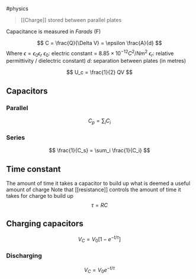 #physics 

> [[Charge]] stored between parallel plates

Capacitance is measured in *Farads* (F)

$$ C = \frac{Q}{\Delta V} = \epsilon \frac{A}{d} $$
Where $\epsilon = \epsilon_0 \epsilon_r$
$\epsilon_0$: electric constant = $8.85 \times 10^{-12} C^2/Nm^2$
$\epsilon_r$: relative permittivity / dielectric constant)
$d$: separation between plates (in metres)

$$ U_c = \frac{1}{2} QV $$

## Capacitors

### Parallel
$$ C_p = \sum_i C_i $$

### Series
$$ \frac{1}{C_s} = \sum_i \frac{1}{C_i} $$

## Time constant
The amount of time it takes a capacitor to build up what is deemed a useful amount of charge
Note that [[resistance]] controls the amount of time it takes for charge to build up
$$ \tau = RC $$

## Charging capacitors
$$ V_C = V_0 [1 - e^{-t / \tau}] $$

### Discharging
$$ V_C = V_0 e^{-t / \tau} $$